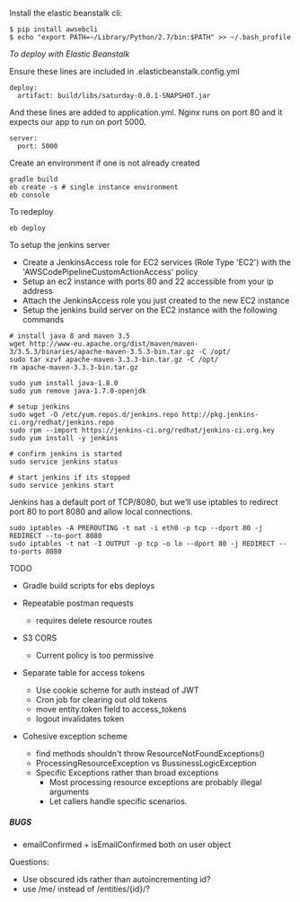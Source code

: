 Install the elastic beanstalk cli:
```
$ pip install awsebcli
$ echo "export PATH=~/Library/Python/2.7/bin:$PATH" >> ~/.bash_profile
```

*To deploy with Elastic Beanstalk*

Ensure these lines are included in .elasticbeanstalk.config.yml
```
deploy:
  artifact: build/libs/saturday-0.0.1-SNAPSHOT.jar
```

And these lines are added to application.yml. Nginx runs on port 80 and it expects our app to run on port 5000.
```
server:
  port: 5000
```

Create an environment if one is not already created
```
gradle build
eb create -s # single instance environment
eb console
```

To redeploy
```
eb deploy
```

To setup the jenkins server
* Create a JenkinsAccess role for EC2 services (Role Type 'EC2') with the 'AWSCodePipelineCustomActionAccess' policy
* Setup an ec2 instance with ports 80 and 22 accessible from your ip address 
* Attach the JenkinsAccess role you just created to the new EC2 instance
* Setup the jenkins build server on the EC2 instance with the following commands
```
# install java 8 and maven 3.5
wget http://www-eu.apache.org/dist/maven/maven-3/3.5.3/binaries/apache-maven-3.5.3-bin.tar.gz -C /opt/
sudo tar xzvf apache-maven-3.3.3-bin.tar.gz -C /opt/ 
rm apache-maven-3.3.3-bin.tar.gz

sudo yum install java-1.8.0
sudo yum remove java-1.7.0-openjdk

# setup jenkins
sudo wget -O /etc/yum.repos.d/jenkins.repo http://pkg.jenkins-ci.org/redhat/jenkins.repo
sudo rpm --import https://jenkins-ci.org/redhat/jenkins-ci.org.key
sudo yum install -y jenkins

# confirm jenkins is started
sudo service jenkins status

# start jenkins if its stopped
sudo service jenkins start

```

Jenkins has a default port of TCP/8080, but we’ll use iptables to redirect port 80 to port 8080 and allow local connections.

```
sudo iptables -A PREROUTING -t nat -i eth0 -p tcp --dport 80 -j REDIRECT --to-port 8080
sudo iptables -t nat -I OUTPUT -p tcp -o lo --dport 80 -j REDIRECT --to-ports 8080
```

TODO
* Gradle build scripts for ebs deploys

* Repeatable postman requests
  * requires delete resource routes

* S3 CORS
  * Current policy is too permissive

* Separate table for access tokens
  * Use cookie scheme for auth instead of JWT
  * Cron job for clearing out old tokens
  * move entity.token field to access_tokens
  * logout invalidates token

* Cohesive exception scheme
  * find<resource> methods shouldn't throw ResourceNotFoundExceptions()
  * ProcessingResourceException vs BussinessLogicException
  * Specific Exceptions rather than broad exceptions
    * Most processing resource exceptions are probably illegal arguments
    * Let callers handle specific scenarios.
    
##### BUGS
* emailConfirmed + isEmailConfirmed both on user object

Questions:
* Use obscured ids rather than autoincrementing id?
* use /me/<resource> instead of /entities/{id}/<resource>?

